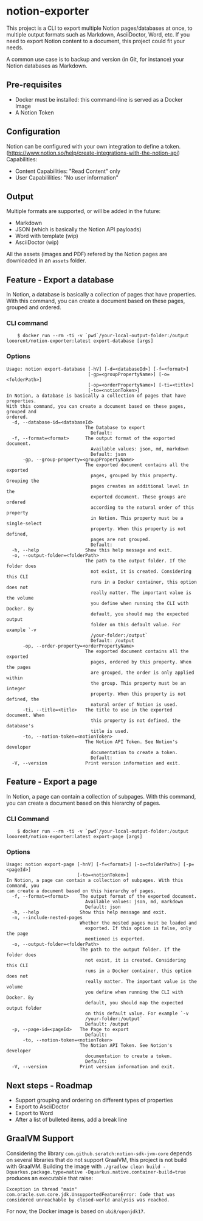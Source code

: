 # notion-exporter

This project is a CLI to export multiple Notion pages/databases at once, to multiple output formats such as Markdown, AsciiDoctor, Word, etc.
If you need to export Notion content to a document, this project could fit your needs.

A common use case is to backup and version (in Git, for instance) your Notion databases as Markdown.

## Pre-requisites

* Docker must be installed: this command-line is served as a Docker Image
* A Notion Token

## Configuration

Notion can be configured with your own integration to define a token. (https://www.notion.so/help/create-integrations-with-the-notion-api)
Capabilities:
* Content Capabilities: "Read Content" only
* User Capabililities: "No user information"

## Output

Multiple formats are supported, or will be added in the future:
* Markdown
* JSON (which is basically the Notion API payloads)
* Word with template (wip)
* AsciiDoctor (wip)

All the assets (images and PDF) refered by the Notion pages are downloaded in an `assets` folder.

## Feature - Export a database

In Notion, a database is basically a collection of pages that have properties.
With this command, you can create a document based on these pages, grouped and ordered.

### CLI command

```
    $ docker run --rm -ti -v `pwd`/your-local-output-folder:/output looorent/notion-exporter:latest export-database [args]
```

### Options

```
Usage: notion export-database [-hV] [-d=<databaseId>] [-f=<format>]
                              [-gp=<groupPropertyName>] [-o=<folderPath>]
                              [-op=<orderPropertyName>] [-ti=<title>]
                              [-to=<notionToken>]
In Notion, a database is basically a collection of pages that have properties.
With this command, you can create a document based on these pages, grouped and
ordered.
  -d, --database-id=<databaseId>
                             The Database to export
                               Default:
  -f, --format=<format>      The output format of the exported document.
                               Available values: json, md, markdown
                               Default: json
      -gp, --group-property=<groupPropertyName>
                             The exported document contains all the exported
                               pages, grouped by this property. Grouping the
                               pages creates an additional level in the
                               exported document. These groups are ordered
                               according to the natural order of this property
                               in Notion. This property must be a single-select
                               property. When this property is not defined,
                               pages are not grouped.
                               Default:
  -h, --help                 Show this help message and exit.
  -o, --output-folder=<folderPath>
                             The path to the output folder. If the folder does
                               not exist, it is created. Considering this CLI
                               runs in a Docker container, this option does not
                               really matter. The important value is the volume
                               you define when running the CLI with Docker. By
                               default, you should map the expected output
                               folder on this default value. For example `-v
                               /your-folder:/output`
                               Default: /output
      -op, --order-property=<orderPropertyName>
                             The exported document contains all the exported
                               pages, ordered by this property. When the pages
                               are grouped, the order is only applied within
                               the group. This property must be an integer
                               property. When this property is not defined, the
                               natural order of Notion is used.
      -ti, --title=<title>   The title to use in the exported document. When
                               this property is not defined, the database's
                               title is used.
      -to, --notion-token=<notionToken>
                             The Notion API Token. See Notion's developer
                               documentation to create a token.
                               Default:
  -V, --version              Print version information and exit.
```

## Feature - Export a page

In Notion, a page can contain a collection of subpages. With this command, you can create a document based on this hierarchy of pages.

### CLI Command

```
    $ docker run --rm -ti -v `pwd`/your-local-output-folder:/output looorent/notion-exporter:latest export-page [args]
```

### Options

```
Usage: notion export-page [-hnV] [-f=<format>] [-o=<folderPath>] [-p=<pageId>]
                          [-to=<notionToken>]
In Notion, a page can contain a collection of subpages. With this command, you
can create a document based on this hierarchy of pages.
  -f, --format=<format>    The output format of the exported document.
                             Available values: json, md, markdown
                             Default: json
  -h, --help               Show this help message and exit.
  -n, --include-nested-pages
                           Whether the nested pages must be loaded and
                             exported. If this option is false, only the page
                             mentioned is exported.
  -o, --output-folder=<folderPath>
                           The path to the output folder. If the folder does
                             not exist, it is created. Considering this CLI
                             runs in a Docker container, this option does not
                             really matter. The important value is the volume
                             you define when running the CLI with Docker. By
                             default, you should map the expected output folder
                             on this default value. For example `-v
                             /your-folder:/output`
                             Default: /output
  -p, --page-id=<pageId>   The Page to export
                             Default:
      -to, --notion-token=<notionToken>
                           The Notion API Token. See Notion's developer
                             documentation to create a token.
                             Default:
  -V, --version            Print version information and exit.
```


## Next steps - Roadmap

* Support grouping and ordering on different types of properties
* Export to AsciiDoctor
* Export to Word
* After a list of bulleted items, add a break line

## GraalVM Support

Considering the library `com.github.seratch:notion-sdk-jvm-core` depends on several libraries that do not support GraalVM, this project is not build with GraalVM.
Building the image with `./gradlew clean build -Dquarkus.package.type=native -Dquarkus.native.container-build=true` produces an executable that raise:
```
Exception in thread "main" com.oracle.svm.core.jdk.UnsupportedFeatureError: Code that was considered unreachable by closed-world analysis was reached.
```
For now, the Docker image is based on `ubi8/openjdk17`.